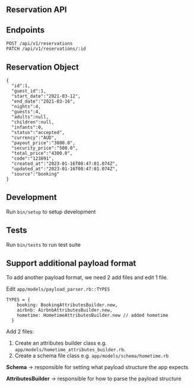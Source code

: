 ## Reservation API

## Endpoints

```
POST /api/v1/reservations
PATCH /api/v1/reservations/:id
```

## Reservation Object

```
{
  "id":1,
  "guest_id":1,
  "start_date":"2021-03-12",
  "end_date":"2021-03-16",
  "nights":4,
  "guests":4,
  "adults":null,
  "children":null,
  "infants":0,
  "status":"accepted",
  "currency":"AUD",
  "payout_price":"3800.0",
  "security_price":"500.0",
  "total_price":"4300.0",
  "code":"123891",
  "created_at":"2023-01-16T08:47:01.074Z",
  "updated_at":"2023-01-16T08:47:01.074Z",
  "source":"booking"
}
```

## Development
Run `bin/setup` to setup development

## Tests
Run `bin/tests` to run test suite

## Support additional payload format
To add another payload format, we need 2 add files and edit 1 file.

Edit `app/models/payload_parser.rb::TYPES`
```
TYPES = {
    booking: BookingAttributesBuilder.new,
    airbnb: AirbnbAttributesBuilder.new,
    hometime: HometimeAttributesBuilder.new // added hometime
  }
```

Add 2 files:
  1. Create an attributes builder class e.g. `app/models/hometime_attributes_builder.rb`.
  2. Create a schema file class e.g. `app/models/schema/hometime.rb`

**Schema** -> responsible for setting what payload structure the app expects

**AttributesBuilder** -> responsible for how to parse the payload structure

